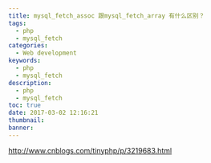 ```yaml
---
title: mysql_fetch_assoc 跟mysql_fetch_array 有什么区别？
tags:
  - php
  - mysql_fetch
categories:
  - Web development
keywords:
  - php
  - mysql_fetch
description:
  - php
  - mysql_fetch
toc: true
date: 2017-03-02 12:16:21
thumbnail:
banner:
---
```


http://www.cnblogs.com/tinyphp/p/3219683.html